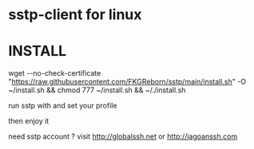 # sstp-client for linux


# INSTALL
wget --no-check-certificate "https://raw.githubusercontent.com/FKGReborn/sstp/main/install.sh" -O ~/install.sh && chmod 777 ~/install.sh && ~/./install.sh

run sstp with and set your profile

then enjoy it

need sstp account ? visit http://globalssh.net or http://jagoanssh.com
